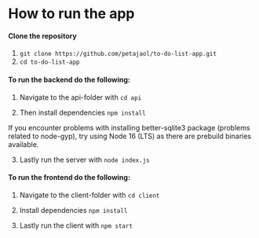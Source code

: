 # How to run the app

#### Clone the repository
1. `git clone https://github.com/petajaol/to-do-list-app.git`
2. `cd to-do-list-app`

#### To run the backend do the following:
1. Navigate to the api-folder with `cd api`

2. Then install dependencies `npm install`<br>

If you encounter problems with installing better-sqlite3 package (problems related to node-gyp), try using Node 16 (LTS) as there are prebuild binaries available.

3. Lastly run the server with `node index.js`

#### To run the frontend do the following:
1. Navigate to the client-folder with `cd client`

2. Install dependencies `npm install`

3. Lastly run the client with `npm start`
